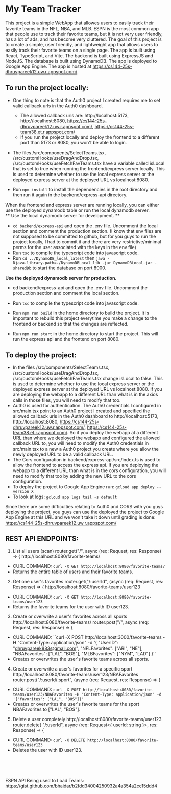 # My Team Tracker

This project is a simple WebApp that allowes users to easily track their favorite teams in the NFL, NBA, and MLB.
ESPN is the most common app that people use to track their favorite teams, but it is not very user friendly, has a lot of ads, and has become very cluttered.
The goal of this project is to create a simple, user friendly, and lightweight app that allows users to easily track their favorite teams on a single page.
The app is built using React, TypeScript, and Vite.
The backend is built using ExpressJS and NodeJS.
The database is built using DynamoDB.
The app is deployed to Google App Engine.
The app is hosted at https://cs144-25s-dhruvpareek12.uw.r.appspot.com/

## To run the project locally:
- One thing to note is that the Auth0 project I created requires me to set valid callback urls in the Auth0 dashboard.
  - The allowed callback urls are: http://localhost:5173, http://localhost:8080, https://cs144-25s-dhruvpareek12.uw.r.appspot.com/, https://cs144-25s-team38.et.r.appspot.com/
  - If you run the project locally and deploy the frontend to a different port than 5173 or 8080, you won't be able to login.

- The files /src/components/SelectTeams.tsx, /src/customHooks/useDragAndDrop.tsx, /src/customHooks/useFetchFavTeams.tsx have a variable called isLocal that is set to true when running the frontend/express server locally. This is used to determine whether to use the local express server or the deployed express server at the deployed URL vs localhost:8080.

- Run `npm install` to install the dependencies in the root directory and then run it again in the backend/express-api directory.

When the frontend and express server are running locally, you can either use the deployed dynamodb table or run the local dynamodb server.
<br>
  ** Use the local dynamodb server for development. **
  - `cd backend/express-api` and open the .env file. Uncomment the local section and comment the production section. (I know that env files are not supposed to be committed to github, but for you guys to run the project locally, I had to commit it and there are very restrictive/minimal perms for the user associated with the keys in the env file)
  - Run `tsc` to compile the typescript code into javascript code.
  - Run `cd ../DynamoDB_local_latest` then `java -Djava.library.path=./DynamoDBLocal_lib -jar DynamoDBLocal.jar -sharedDb` to start the database on port 8000.

  **Use the deployed dynamodb server for production.**
  - cd backend/express-api and open the .env file. Uncomment the production section and comment the local section.
  - Run `tsc` to compile the typescript code into javascript code.


- Run `npm run build` in the home directory to build the project. It is important to rebuild this project everytime you make a change to the frontend or backend so that the changes are reflected.
- Run `npm run start` in the home directory to start the project. This will run the express api and the frontend on port 8080.

## To deploy the project:
- In the files /src/components/SelectTeams.tsx, /src/customHooks/useDragAndDrop.tsx, /src/customHooks/useFetchFavTeams.tsx change isLocal to false. This is used to determine whether to use the local express server or the deployed express server at the deployed URL vs localhost:8080. If you are deploying the webapp to a different URL than what is in the axios calls in those files, you will need to modify that too.
- Auth0 is used for authentication. The Auth0 credentials I configured in src/main.tsx point to an Auth0 project I created and specified the allowed callback urls in the Auth0 dashboard to http://localhost:5173, http://localhost:8080, https://cs144-25s-dhruvpareek12.uw.r.appspot.com/, https://cs144-25s-team38.et.r.appspot.com/. So if you deploy the webapp at a different URL than where we deployed the webapp and configured the allowed callback URL to, you will need to modify the Auth0 credentials in src/main.tsx to a new a Auth0 project you create where you allow the newly deployed URL to be a valid callback URL.
- The Cors configuration in backend/express-api/src/index.ts is used to allow the frontend to access the express api. If you are deploying the webapp to a different URL than what is in the cors configuration, you will need to modify that too by adding the new URL to the cors configuration.
- To deploy the project to Google App Engine run:
`gcloud app deploy --version X`  
- To look at logs:
`gcloud app logs tail -s default`

Since there are some difficulties relating to Auth0 and CORS with you guys deploying the project, you guys can use the deployed the project to Google App Engine at this URL and we won't take it down until grading is done: https://cs144-25s-dhruvpareek12.uw.r.appspot.com/


## REST API ENDPOINTS:
1. List all users (scan)
router.get("/", async (req: Request, res: Response) => {
http://localhost:8080/favorite-teams/
- CURL COMMAND: `curl -X GET http://localhost:8080/favorite-teams/`
- Returns the entire table of users and their favorite teams.

2. Get one user's favorites
router.get("/:userId", (async (req: Request, res: Response) => {
http://localhost:8080/favorite-teams/user123
- CURL COMMAND: `curl -X GET http://localhost:8080/favorite-teams/user123`
- Returns the favorite teams for the user with ID user123.

3. Create or overwrite a user's favorites across all sports
http://localhost:8080/favorite-teams/
router.post("/", async (req: Request, res: Response) => {
- CURL COMMAND: ``curl -X POST http://localhost:3000/favorite-teams -H "Content-Type: application/json" -d '{ "UserID": "dhruvpareek883@gmail.com", "NFLFavorites": ["ARI", "NE"], "NBAFavorites": ["LAL", "BOS"], "MLBFavorites": ["NYM", "LAD"] }'`
- Creates or overwrites the user's favorite teams across all sports.

4. Create or overwrite a user's favorites for a specific sport
http://localhost:8080/favorite-teams/user123/NBAFavorites
router.post("/:userId/:sport", (async (req: Request, res: Response) => {
- CURL COMMAND: `curl -X POST http://localhost:8080/favorite-teams/user123/NBAFavorites -H "Content-Type: application/json" -d '{"favorites": ["LAL", "BOS"]}'`
- Creates or overwrites the user's favorite teams for the sport NBAFavorites to ["LAL", "BOS"].

5. Delete a user completely
http://localhost:8080/favorite-teams/user123
router.delete( "/:userId", async (req: Request<{ userId: string }>, res: Response) => {
- CURL COMMAND: `curl -X DELETE http://localhost:8080/favorite-teams/user123`
- Deletes the user with ID user123.

<br><br><br>

ESPN API Being used to Load Teams: https://gist.github.com/bhaidar/b2fdd34004250932a4a354a2cc15ddd4